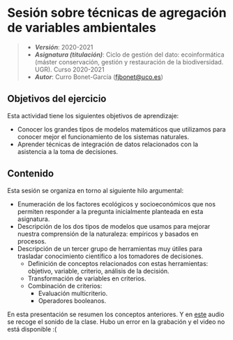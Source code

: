 # Sesión sobre técnicas de agregación de variables ambientales


> + **_Versión_**: 2020-2021
> + **_Asignatura (titulación)_**: Ciclo de gestión del dato: ecoinformática (máster conservación, gestión y restauración de la biodiversidad. UGR). Curso 2020-2021
> + **_Autor_**: Curro Bonet-García (fjbonet@uco.es)



## Objetivos del ejercicio

Esta actividad tiene los siguientes objetivos de aprendizaje:

+ Conocer los grandes tipos de modelos matemáticos que utilizamos para conocer mejor el funcionamiento de los sistemas naturales.
+ Aprender técnicas de integración de datos relacionados con la asistencia a la toma de decisiones. 


## Contenido

Esta sesión se organiza en torno al siguiente hilo argumental:
+ Enumeración de los factores ecológicos y socioeconómicos que nos permiten responder a la pregunta inicialmente planteada en esta asignatura.
+ Descripción de los dos tipos de modelos que usamos para mejorar nuestra comprensión de la naturaleza: empíricos y basados en procesos.
+ Descripción de un tercer grupo de herramientas muy útiles para trasladar conocimiento científico a los tomadores de decisiones.
  + Definición de conceptos relacionados con estas herramientas: objetivo, variable, criterio, análisis de la decisión.
  + Transformación de variables en criterios.
  + Combinación de criterios:
    + Evaluación multicriterio. 
    + Operadores booleanos.

En esta presentación se resumen los conceptos anteriores. Y en [este](https://www.buzzsprout.com/1759486/8346525-tecnicas-de-agregacion-de-variables ) audio se recoge el sonido de la clase. Hubo un error en la grabación y el video no está disponible :(

